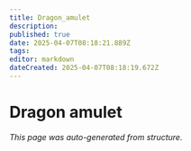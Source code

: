 ```yaml
---
title: Dragon_amulet
description: 
published: true
date: 2025-04-07T08:18:21.889Z
tags: 
editor: markdown
dateCreated: 2025-04-07T08:18:19.672Z
---
```


# Dragon amulet

*This page was auto-generated from structure.*